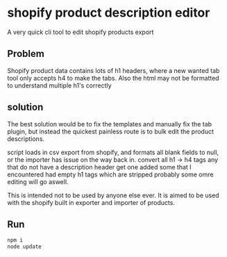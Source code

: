 # shopify product description editor

A very quick cli tool to edit shopify products export

## Problem

Shopify product data contains lots of h1 headers, where a new wanted tab tool only accepts h4 to make the tabs.
Also the html may not be formatted to understand multiple h1's correctly

## solution

The best solution would be to fix the templates and manually fix the tab plugin, but instead the quickest painless route is to bulk edit the product descriptions.

script loads in csv export from shopify, and formats all blank fields to null, or the importer has issue on the way back in.
convert all h1 -> h4 tags
any that do not have a description header get one added
some that I encountered had empty h1 tags which are stripped
probably some omre editing will go aswell.

This is intended not to be used by anyone else ever.
It is aimed to be used with the shopify built in exporter and importer of products.

## Run
```js
npm i
node update
```
